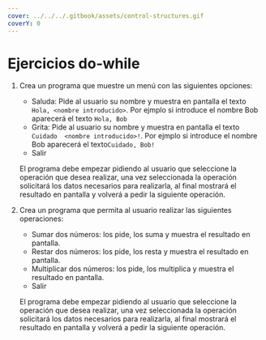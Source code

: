 ```yaml
---
cover: ../../../.gitbook/assets/control-structures.gif
coverY: 0
---
```


# Ejercicios do-while

1.  Crea un programa que muestre un menú con las siguientes opciones:&#x20;

    * Saluda: Pide al usuario su nombre y muestra en pantalla  el texto `Hola, <nombre introducido>`. Por ejmplo si introduce el nombre Bob aparecerá el texto `Hola, Bob`
    * Grita: Pide al usuario su nombre y muestra en pantalla  el texto `Cuidado  <nombre introducido>!`. Por ejmplo si introduce el nombre Bob aparecerá el texto`Cuidado, Bob!`
    * Salir

    El programa debe empezar pidiendo al usuario que seleccione la operación que desea realizar, una vez seleccionada la operación solicitará los datos necesarios para realizarla, al final mostrará el resultado en pantalla y volverá a pedir la siguiente operación.&#x20;
2.  Crea un programa que permita al usuario realizar las siguientes operaciones:&#x20;

    * Sumar dos números: los pide, los suma y muestra el resultado en pantalla.
    * Restar dos números: los pide, los resta y muestra el resultado en pantalla.
    * Multiplicar dos números: los pide, los multiplica y muestra el resultado en pantalla.
    * Salir

    El programa debe empezar pidiendo al usuario que seleccione la operación que desea realizar, una vez seleccionada la operación solicitará los datos necesarios para realizarla, al final mostrará el resultado en pantalla y volverá a pedir la siguiente operación.
